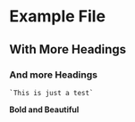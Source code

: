 # Example File

## With More Headings

### And more Headings

```
`This is just a test`
```

**Bold and Beautiful**
